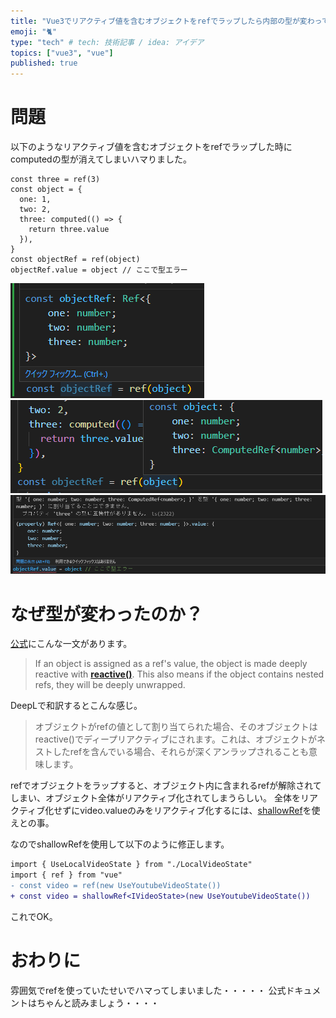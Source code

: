 ```yaml
---
title: "Vue3でリアクティブ値を含むオブジェクトをrefでラップしたら内部の型が変わってハマった"
emoji: "🐈"
type: "tech" # tech: 技術記事 / idea: アイデア
topics: ["vue3", "vue"]
published: true
---
```


# 問題
以下のようなリアクティブ値を含むオブジェクトをrefでラップした時にcomputedの型が消えてしまいハマりました。
```tsx
const three = ref(3)
const object = {
  one: 1,
  two: 2,
  three: computed(() => {
    return three.value
  }),
}
const objectRef = ref(object)
objectRef.value = object // ここで型エラー
```

![](/images/8bba521161f3f7/1.png)
![](/images/8bba521161f3f7/2.png)
![](/images/8bba521161f3f7/3.png)

# なぜ型が変わったのか？
[公式](https://ja.vuejs.org/api/reactivity-core.html#ref)にこんな一文があります。

> If an object is assigned as a ref's value, the object is made deeply reactive with **[reactive()](https://vuejs.org/api/reactivity-core.html#reactive)**. This also means if the object contains nested refs, they will be deeply unwrapped.
    
DeepLで和訳するとこんな感じ。
> オブジェクトがrefの値として割り当てられた場合、そのオブジェクトはreactive()でディープリアクティブにされます。これは、オブジェクトがネストしたrefを含んでいる場合、それらが深くアンラップされることも意味します。

refでオブジェクトをラップすると、オブジェクト内に含まれるrefが解除されてしまい、オブジェクト全体がリアクティブ化されてしまうらしい。
全体をリアクティブ化せずにvideo.valueのみをリアクティブ化するには、[shallowRef](https://ja.vuejs.org/api/reactivity-advanced.html#shallowref)を使えとの事。

なのでshallowRefを使用して以下のように修正します。
```diff
import { UseLocalVideoState } from "./LocalVideoState"
import { ref } from "vue"
- const video = ref(new UseYoutubeVideoState())
+ const video = shallowRef<IVideoState>(new UseYoutubeVideoState())
``` 

これでOK。

# おわりに
雰囲気でrefを使っていたせいでハマってしまいました・・・・・
公式ドキュメントはちゃんと読みましょう・・・・
